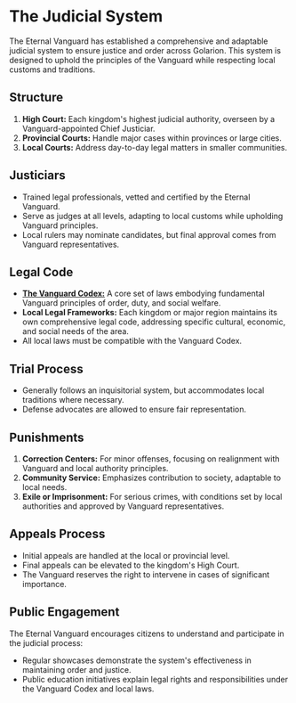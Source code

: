 # The Judicial System

The Eternal Vanguard has established a comprehensive and adaptable judicial system to ensure justice and order across Golarion. This system is designed to uphold the principles of the Vanguard while respecting local customs and traditions.

## Structure

1. **High Court:** Each kingdom's highest judicial authority, overseen by a Vanguard-appointed Chief Justiciar.
2. **Provincial Courts:** Handle major cases within provinces or large cities.
3. **Local Courts:** Address day-to-day legal matters in smaller communities.

## Justiciars

- Trained legal professionals, vetted and certified by the Eternal Vanguard.
- Serve as judges at all levels, adapting to local customs while upholding Vanguard principles.
- Local rulers may nominate candidates, but final approval comes from Vanguard representatives.

## Legal Code

- [**The Vanguard Codex:**](Vanguard_Codex.md) A core set of laws embodying fundamental Vanguard principles of order, duty, and social welfare.
- **Local Legal Frameworks:** Each kingdom or major region maintains its own comprehensive legal code, addressing specific cultural, economic, and social needs of the area.
- All local laws must be compatible with the Vanguard Codex.

## Trial Process

- Generally follows an inquisitorial system, but accommodates local traditions where necessary.
- Defense advocates are allowed to ensure fair representation.

## Punishments

1. **Correction Centers:** For minor offenses, focusing on realignment with Vanguard and local authority principles.
2. **Community Service:** Emphasizes contribution to society, adaptable to local needs.
3. **Exile or Imprisonment:** For serious crimes, with conditions set by local authorities and approved by Vanguard representatives.

## Appeals Process

- Initial appeals are handled at the local or provincial level.
- Final appeals can be elevated to the kingdom's High Court.
- The Vanguard reserves the right to intervene in cases of significant importance.

## Public Engagement

The Eternal Vanguard encourages citizens to understand and participate in the judicial process:

- Regular showcases demonstrate the system's effectiveness in maintaining order and justice.
- Public education initiatives explain legal rights and responsibilities under the Vanguard Codex and local laws.
